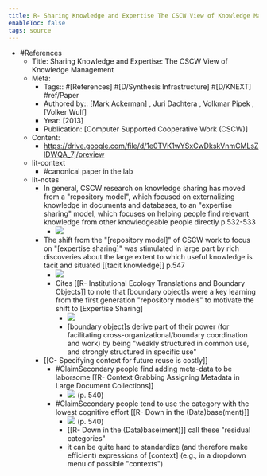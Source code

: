 ```yaml
---
title: R- Sharing Knowledge and Expertise The CSCW View of Knowledge Management
enableToc: false
tags: source
---
```

- #References
    - Title: Sharing Knowledge and Expertise: The CSCW View of Knowledge Management
    - Meta:
        - Tags:: #[References] #[D/Synthesis Infrastructure] #[D/KNEXT] #ref/Paper
        - Authored by::  [Mark Ackerman] ,  Juri Dachtera ,  Volkmar Pipek ,  [Volker Wulf]
        - Year: [2013]
        - Publication: [Computer Supported Cooperative Work (CSCW)]
    - Content:
        - https://drive.google.com/file/d/1e0TVK1wYSxCwDkskVnmCMLsZlDWQA_7j/preview
    - lit-context
        - #canonical paper in the lab
    - lit-notes
        - In general, CSCW research on knowledge sharing has moved from a "repository model", which focused on externalizing knowledge in documents and databases, to an "expertise sharing" model, which focuses on helping people find relevant knowledge from other knowledgeable people directly  p.532-533
            - ![](https://firebasestorage.googleapis.com/v0/b/firescript-577a2.appspot.com/o/imgs%2Fapp%2Fmegacoglab%2FHc-RAqA1r5?alt=media&token=6554ee91-3cff-4f5b-a346-6ba0cb8764e1)
        - The shift from the "[repository model]" of CSCW work to focus on "[expertise sharing]" was stimulated in large part by rich discoveries about the large extent to which useful knowledge is tacit and situated [[tacit knowledge]] p.547
            - ![](https://firebasestorage.googleapis.com/v0/b/firescript-577a2.appspot.com/o/imgs%2Fapp%2Fmegacoglab%2Fj8jz9iLumu?alt=media&token=aad30f8d-15a6-4ce2-8d6d-f0040f7dcb90)
            - Cites [[R- Institutional Ecology Translations and Boundary Objects]] to note that [boundary object]s were a key learning from the first generation "repository models" to motivate the shift to [Expertise Sharing]
                - ![](https://firebasestorage.googleapis.com/v0/b/firescript-577a2.appspot.com/o/imgs%2Fapp%2Fmegacoglab%2FNytKlvx_Gq.png?alt=media&token=03824ef6-44f8-4172-8c54-b8dc04c83bd7)
                - [boundary object]s derive part of their power (for facilitating cross-organizational/boundary coordination and work) by being "weakly structured in common use, and strongly structured in specific use"
        - [[C- Specifying context for future reuse is costly]]
            - #ClaimSecondary people find adding meta-data to be laborsome [[R- Context Grabbing Assigning Metadata in Large Document Collections]]
                - ![](https://firebasestorage.googleapis.com/v0/b/firescript-577a2.appspot.com/o/imgs%2Fapp%2Fmegacoglab%2FFvtyx1Wepe.png?alt=media&token=fee6554d-969c-4033-a6b7-b6b9d5e5a32b) (p. 540)
            - #ClaimSecondary people tend to use the category with the lowest cognitive effort [[R- Down in the (Data)base(ment)]] 
                - ![](https://firebasestorage.googleapis.com/v0/b/firescript-577a2.appspot.com/o/imgs%2Fapp%2Fmegacoglab%2FFvtyx1Wepe.png?alt=media&token=fee6554d-969c-4033-a6b7-b6b9d5e5a32b) (p. 540)
                - [[R- Down in the (Data)base(ment)]] call these "residual categories"
                - it can be quite hard to standardize (and therefore make efficient) expressions of [context] (e.g., in a dropdown menu of possible "contexts")